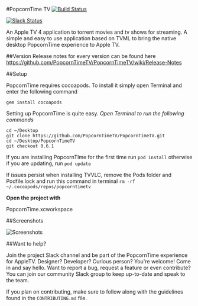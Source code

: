 #PopcornTime TV
[![Build Status](https://travis-ci.org/PopcornTimeTV/PopcornTimeTV.svg?branch=master)](https://travis-ci.org/PopcornTimeTV/PopcornTimeTV)

[![Slack Status](https://popcorntimetv.herokuapp.com/badge.svg)](http://popcorntimetv.herokuapp.com)

An Apple TV 4 application to torrent movies and tv shows for streaming.
A simple and easy to use application based on TVML to bring the native desktop
PopcornTime experience to Apple TV.

##Version
Release notes for every version can be found here https://github.com/PopcornTimeTV/PopcornTimeTV/wiki/Release-Notes

##Setup

PopcornTime requires cocoapods. 
To install it simply open Terminal and enter the following command

`gem install cocoapods`

Setting up PopcornTime is quite easy.
*Open Terminal to run the following commands*

```
cd ~/Desktop
git clone https://github.com/PopcornTimeTV/PopcornTimeTV.git
cd ~/Desktop/PopcornTimeTV
git checkout 0.6.1
```
If you are installing PopcornTIme for the first time run 
`pod install` otherwise if you are updating, run `pod update`

If issues persist when installing TVVLC, remove the Pods folder and Podfile.lock and run this command in terminal `rm -rf ~/.cocoapods/repos/popcorntimetv`

**Open the project with**

PopcornTime.xcworkspace

##Screenshots

![Screenshots](http://i.cubeupload.com/usCzhQ.png)

##Want to help?

Join the project Slack channel and be part of the PopcornTime experience for AppleTV. Designer? Developer? Curious person? You're welcome! Come in and say hello. Want to report a bug, request a feature or even contribute? You can join our community Slack group to keep up-to-date and speak to the team.

If you plan on contributing, make sure to follow along with the guidelines found in the `CONTRIBUTING.md` file.

